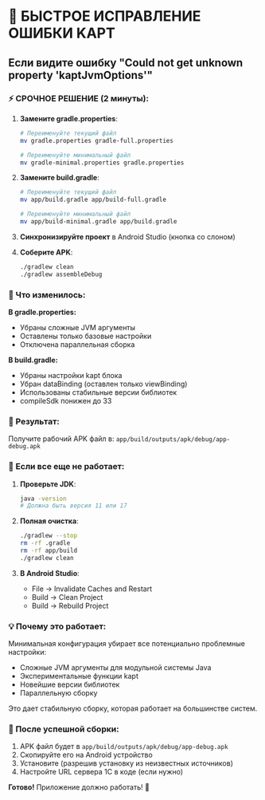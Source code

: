 # 🚨 БЫСТРОЕ ИСПРАВЛЕНИЕ ОШИБКИ KAPT

## Если видите ошибку "Could not get unknown property 'kaptJvmOptions'"

### ⚡ СРОЧНОЕ РЕШЕНИЕ (2 минуты):

1. **Замените gradle.properties**:
   ```bash
   # Переименуйте текущий файл
   mv gradle.properties gradle-full.properties
   
   # Переименуйте минимальный файл
   mv gradle-minimal.properties gradle.properties
   ```

2. **Замените build.gradle**:
   ```bash
   # Переименуйте текущий файл
   mv app/build.gradle app/build-full.gradle
   
   # Переименуйте минимальный файл
   mv app/build-minimal.gradle app/build.gradle
   ```

3. **Синхронизируйте проект** в Android Studio (кнопка со слоном)

4. **Соберите APK**:
   ```bash
   ./gradlew clean
   ./gradlew assembleDebug
   ```

### 🎯 Что изменилось:

**В gradle.properties:**
- Убраны сложные JVM аргументы
- Оставлены только базовые настройки
- Отключена параллельная сборка

**В build.gradle:**
- Убраны настройки kapt блока
- Убран dataBinding (оставлен только viewBinding)
- Использованы стабильные версии библиотек
- compileSdk понижен до 33

### 📱 Результат:
Получите рабочий APK файл в: `app/build/outputs/apk/debug/app-debug.apk`

### 🔧 Если все еще не работает:

1. **Проверьте JDK**:
   ```bash
   java -version
   # Должна быть версия 11 или 17
   ```

2. **Полная очистка**:
   ```bash
   ./gradlew --stop
   rm -rf .gradle
   rm -rf app/build
   ./gradlew clean
   ```

3. **В Android Studio**:
   - File → Invalidate Caches and Restart
   - Build → Clean Project
   - Build → Rebuild Project

### 💡 Почему это работает:

Минимальная конфигурация убирает все потенциально проблемные настройки:
- Сложные JVM аргументы для модульной системы Java
- Экспериментальные функции kapt
- Новейшие версии библиотек
- Параллельную сборку

Это дает стабильную сборку, которая работает на большинстве систем.

### 🚀 После успешной сборки:

1. APK файл будет в `app/build/outputs/apk/debug/app-debug.apk`
2. Скопируйте его на Android устройство
3. Установите (разрешив установку из неизвестных источников)
4. Настройте URL сервера 1С в коде (если нужно)

**Готово!** Приложение должно работать! 🎉